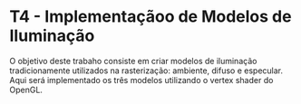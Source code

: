 # T4 - Implementaçãoo de Modelos de Iluminação

O objetivo deste trabaho consiste em criar modelos de iluminação tradicionamente utilizados na rasterização: ambiente, difuso e especular. Aqui será implementado os três modelos utilizando o vertex shader do OpenGL.  
